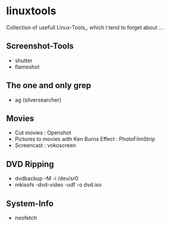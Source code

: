 # linuxtools
Collection of usefull Linux-Tools,, which I tend to forget about ...

## Screenshot-Tools

* shutter
* flameshot

## The one and only grep

* ag (silversearcher)

## Movies

* Cut movies : Openshot
* Pictures to movies with Ken Burns Effect : PhotoFilmStrip
* Screencast : vokoscreen

## DVD Ripping

* dvdbackup -M -i /dev/sr0
* mkisofs -dvd-video -udf -o dvd.iso  <Dir-Name>
  
## System-Info

* neofetch
  
  
